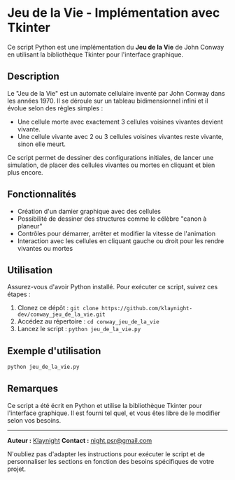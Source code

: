 # Jeu de la Vie - Implémentation avec Tkinter

Ce script Python est une implémentation du **Jeu de la Vie** de John Conway en utilisant la bibliothèque Tkinter pour l'interface graphique.

## Description

Le "Jeu de la Vie" est un automate cellulaire inventé par John Conway dans les années 1970. Il se déroule sur un tableau bidimensionnel infini et il évolue selon des règles simples :

- Une cellule morte avec exactement 3 cellules voisines vivantes devient vivante.
- Une cellule vivante avec 2 ou 3 cellules voisines vivantes reste vivante, sinon elle meurt.

Ce script permet de dessiner des configurations initiales, de lancer une simulation, de placer des cellules vivantes ou mortes en cliquant et bien plus encore.

## Fonctionnalités

- Création d'un damier graphique avec des cellules
- Possibilité de dessiner des structures comme le célèbre "canon à planeur"
- Contrôles pour démarrer, arrêter et modifier la vitesse de l'animation
- Interaction avec les cellules en cliquant gauche ou droit pour les rendre vivantes ou mortes

## Utilisation

Assurez-vous d'avoir Python installé. Pour exécuter ce script, suivez ces étapes :

1. Clonez ce dépôt : `git clone https://github.com/klaynight-dev/conway_jeu_de_la_vie.git`
2. Accédez au répertoire : `cd conway_jeu_de_la_vie`
3. Lancez le script : `python jeu_de_la_vie.py`

## Exemple d'utilisation

```bash
python jeu_de_la_vie.py
```

## Remarques

Ce script a été écrit en Python et utilise la bibliothèque Tkinter pour l'interface graphique. Il est fourni tel quel, et vous êtes libre de le modifier selon vos besoins.

---

**Auteur :** [Klaynight](https://github.com/klaynight-dev)
**Contact :** [night.psr@gmail.com](mailto:night.psr@gmail.com)

N'oubliez pas d'adapter les instructions pour exécuter le script et de personnaliser les sections en fonction des besoins spécifiques de votre projet.
